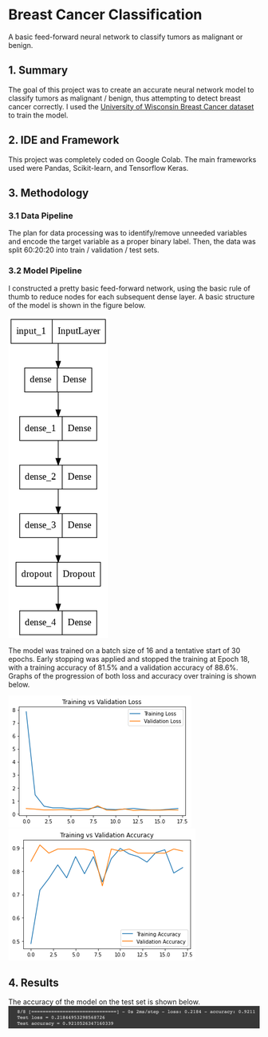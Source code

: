 # Breast Cancer Classification
A basic feed-forward neural network to classify tumors as malignant or benign. 

## 1. Summary
The goal of this project was to create an accurate neural network model to classify tumors as malignant / benign, thus attempting to detect breast cancer correctly. I used the [University of Wisconsin Breast Cancer dataset](https://www.kaggle.com/datasets/uciml/breast-cancer-wisconsin-data) to train the model. 

## 2. IDE and Framework
This project was completely coded on Google Colab. The main frameworks used were Pandas, Scikit-learn, and Tensorflow Keras.

## 3. Methodology
### 3.1 Data Pipeline
The plan for data processing was to identify/remove unneeded variables and encode the target variable as a proper binary label. Then, the data was split 60:20:20 into train / validation / test sets. 

### 3.2 Model Pipeline
I constructed a pretty basic feed-forward network, using the basic rule of thumb to reduce nodes for each subsequent dense layer. A basic structure of the model is shown in the figure below.

![Model Structure](img/model.png)

The model was trained on a batch size of 16 and a tentative start of 30 epochs. Early stopping was applied and stopped the training at Epoch 18, with a training accuracy of 81.5% and a validation accuracy of 88.6%. Graphs of the progression of both loss and accuracy over training is shown below. 

![Loss over Epochs](img/loss.png) ![Accuracy over Epochs](img/accuracy.png)

## 4. Results
The accuracy of the model on the test set is shown below.
![Test Results](img/test.png)
